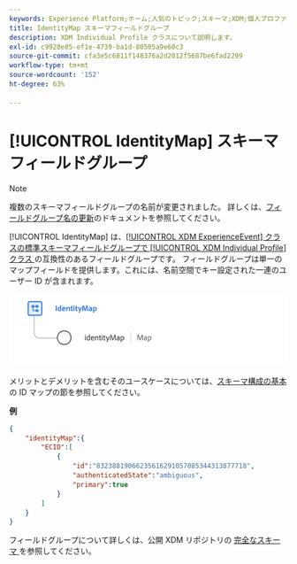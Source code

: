 ```yaml
---
keywords: Experience Platform;ホーム;人気のトピック;スキーマ;XDM;個人プロファイル;フィールド;identityMap;ID マップ;スキーマデザイン;マップ;結合スキーマ;和集合
title: IdentityMap スキーマフィールドグループ
description: XDM Individual Profile クラスについて説明します。
exl-id: c9928e85-ef1e-4739-ba1d-80505a9e60c3
source-git-commit: cfa3e5c6811f148376a2d2012f5687be6fad2299
workflow-type: tm+mt
source-wordcount: '152'
ht-degree: 63%

---
```


# [!UICONTROL IdentityMap] スキーマフィールドグループ

>[!NOTE]
>
>複数のスキーマフィールドグループの名前が変更されました。 詳しくは、[フィールドグループ名の更新](../name-updates.md)のドキュメントを参照してください。

[!UICONTROL IdentityMap] は、[[!UICONTROL XDM ExperienceEvent] クラスの標準スキーマフィールドグループで ](../../classes/experienceevent.md) [[!UICONTROL XDM Individual Profile] クラス ](../../classes/individual-profile.md) の互換性のあるフィールドグループです。 フィールドグループは単一のマップフィールドを提供します。これには、名前空間でキー設定された一連のユーザー ID が含まれます。

![[!UICONTROL IdentityMap] スキーマフィールドグループの図 ](../../images/field-groups/identitymap.png)

メリットとデメリットを含むそのユースケースについては、[スキーマ構成の基本](../../schema/composition.md#identityMap)の ID マップの節を参照してください。

**例**

```JSON
{
    "identityMap":{
        "ECID":[
            {
                "id":"83238819066235616291057085344313877718",
                "authenticatedState":"ambiguous",
                "primary":true
            }
        ]
    }
}
```

フィールドグループについて詳しくは、公開 XDM リポジトリの [ 完全なスキーマ ](https://github.com/adobe/xdm/blob/master/components/fieldgroups/shared/identitymap.schema.json) を参照してください。
